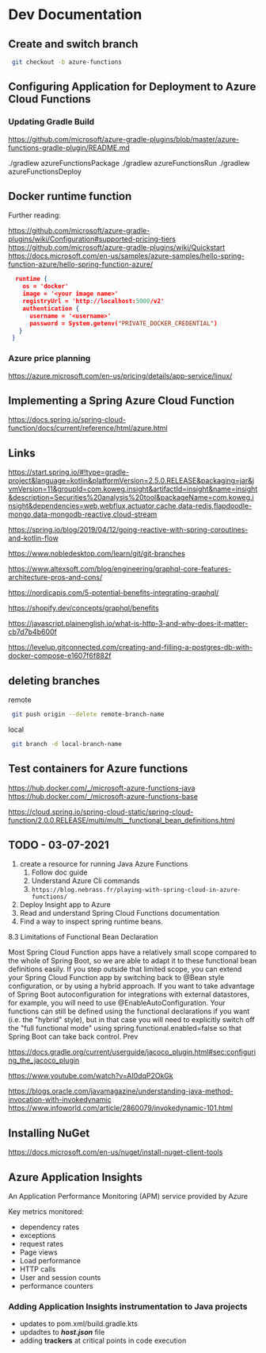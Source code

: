 # Dev Documentation

## Create and switch branch

```bash
 git checkout -b azure-functions
```


## Configuring Application for Deployment to Azure Cloud Functions

### Updating Gradle Build

https://github.com/microsoft/azure-gradle-plugins/blob/master/azure-functions-gradle-plugin/README.md

./gradlew azureFunctionsPackage
./gradlew azureFunctionsRun
./gradlew azureFunctionsDeploy

## Docker runtime function

Further reading:

https://github.com/microsoft/azure-gradle-plugins/wiki/Configuration#supported-pricing-tiers
https://github.com/microsoft/azure-gradle-plugins/wiki/Quickstart
https://docs.microsoft.com/en-us/samples/azure-samples/hello-spring-function-azure/hello-spring-function-azure/


```json
  runtime {
    os = 'docker'
    image = '<your image name>'
    registryUrl = 'http://localhost:5000/v2'
    authentication {
      username = '<username>'
      password = System.getenv("PRIVATE_DOCKER_CREDENTIAL")
   }
 }

```


### Azure price planning

https://azure.microsoft.com/en-us/pricing/details/app-service/linux/






## Implementing a Spring Azure Cloud Function

https://docs.spring.io/spring-cloud-function/docs/current/reference/html/azure.html





## Links

https://start.spring.io/#!type=gradle-project&language=kotlin&platformVersion=2.5.0.RELEASE&packaging=jar&jvmVersion=11&groupId=com.koweg.insight&artifactId=insight&name=insight&description=Securities%20analysis%20tool&packageName=com.koweg.insight&dependencies=web,webflux,actuator,cache,data-redis,flapdoodle-mongo,data-mongodb-reactive,cloud-stream

https://spring.io/blog/2019/04/12/going-reactive-with-spring-coroutines-and-kotlin-flow

https://www.nobledesktop.com/learn/git/git-branches

https://www.altexsoft.com/blog/engineering/graphql-core-features-architecture-pros-and-cons/

https://nordicapis.com/5-potential-benefits-integrating-graphql/

https://shopify.dev/concepts/graphql/benefits

https://javascript.plainenglish.io/what-is-http-3-and-why-does-it-matter-cb7d7b4b600f

https://levelup.gitconnected.com/creating-and-filling-a-postgres-db-with-docker-compose-e1607f6f882f

## deleting branches

remote

``` bash
 git push origin --delete remote-branch-name
```

local

``` bash
 git branch -d local-branch-name
```

## Test containers for Azure functions

https://hub.docker.com/_/microsoft-azure-functions-java
https://hub.docker.com/_/microsoft-azure-functions-base

https://cloud.spring.io/spring-cloud-static/spring-cloud-function/2.0.0.RELEASE/multi/multi__functional_bean_definitions.html

## TODO - 03-07-2021

1. create a resource for running Java Azure Functions
   1. Follow doc guide
   2. Understand Azure Cli commands
   3. ``` https://blog.nebrass.fr/playing-with-spring-cloud-in-azure-functions/ ```
2. Deploy Insight app to Azure
3. Read and understand Spring Cloud Functions documentation
4. Find a way to inspect spring runtime beans.






8.3 Limitations of Functional Bean Declaration

Most Spring Cloud Function apps have a relatively small scope compared to the whole of Spring Boot, so we are able to adapt it to these functional bean definitions easily. If you step outside that limited scope, you can extend your Spring Cloud Function app by switching back to @Bean style configuration, or by using a hybrid approach. If you want to take advantage of Spring Boot autoconfiguration for integrations with external datastores, for example, you will need to use @EnableAutoConfiguration. Your functions can still be defined using the functional declarations if you want (i.e. the "hybrid" style), but in that case you will need to explicitly switch off the "full functional mode" using spring.functional.enabled=false so that Spring Boot can take back control.
Prev 	


https://docs.gradle.org/current/userguide/jacoco_plugin.html#sec:configuring_the_jacoco_plugin

https://www.youtube.com/watch?v=AI0dqP2OkGk

https://blogs.oracle.com/javamagazine/understanding-java-method-invocation-with-invokedynamic
https://www.infoworld.com/article/2860079/invokedynamic-101.html


## Installing NuGet

https://docs.microsoft.com/en-us/nuget/install-nuget-client-tools

## Azure Application Insights

An Application Performance Monitoring (APM) service provided by Azure

Key metrics monitored:

- dependency rates
- exceptions
- request rates
- Page views
- Load performance
- HTTP calls
- User and session counts
- performance counters

### Adding Application Insights instrumentation to Java projects

- updates to pom.xml/build.gradle.kts
- updadtes to **_host.json_** file
- adding **trackers** at critical points in code execution
